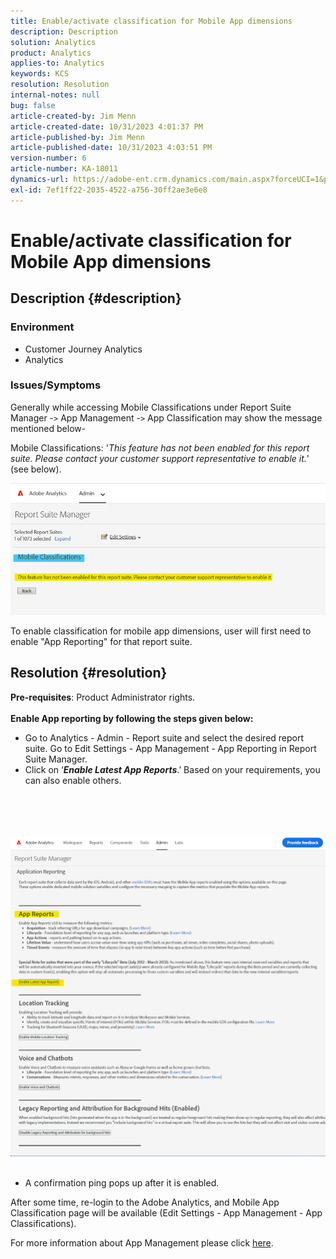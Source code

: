 ```yaml
---
title: Enable/activate classification for Mobile App dimensions
description: Description
solution: Analytics
product: Analytics
applies-to: Analytics
keywords: KCS
resolution: Resolution
internal-notes: null
bug: false
article-created-by: Jim Menn
article-created-date: 10/31/2023 4:01:37 PM
article-published-by: Jim Menn
article-published-date: 10/31/2023 4:03:51 PM
version-number: 6
article-number: KA-18011
dynamics-url: https://adobe-ent.crm.dynamics.com/main.aspx?forceUCI=1&pagetype=entityrecord&etn=knowledgearticle&id=29a4f7c0-0678-ee11-8179-6045bd006268
exl-id: 7ef1ff22-2035-4522-a756-30ff2ae3e6e8
---
```

# Enable/activate classification for Mobile App dimensions

## Description {#description}


### <b>Environment</b>

- Customer Journey Analytics
- Analytics




### <b>Issues/Symptoms</b>

Generally while accessing Mobile Classifications under Report Suite Manager -`>`  App Management -`>`  App Classification may show the message mentioned below-

Mobile Classifications: '*This feature has not been enabled for this report suite. Please contact your customer support representative to enable it.*' (see below).

![](assets/___2aa4f7c0-0678-ee11-8179-6045bd006268___.png)

To enable classification for mobile app dimensions, user will first need to enable "App Reporting" for that report suite.


## Resolution {#resolution}

<b>Pre-requisites</b>: Product Administrator rights.<br><br><b>Enable App reporting by following the steps given below:</b>
- Go to Analytics - Admin - Report suite and select the desired report suite. Go to Edit Settings - App Management -<b> </b>App Reporting in Report Suite Manager.
- Click on ‘<b>*Enable Latest App Reports</b>*.’ Based on your requirements, you can also enable others.

<br><br> <br><br>![](assets/0ae3ca9c-b68f-ec11-b400-00224804a35d.png)
 
- A confirmation ping pops up after it is enabled.


After some time, re-login to the Adobe Analytics, and Mobile App Classification page will be available (Edit Settings - App Management - App Classifications).

For more information about App Management please click [here](https://experienceleague.adobe.com/docs/analytics/admin/admin-tools/manage-report-suites/edit-report-suite/app-management/app-reporting.html).
